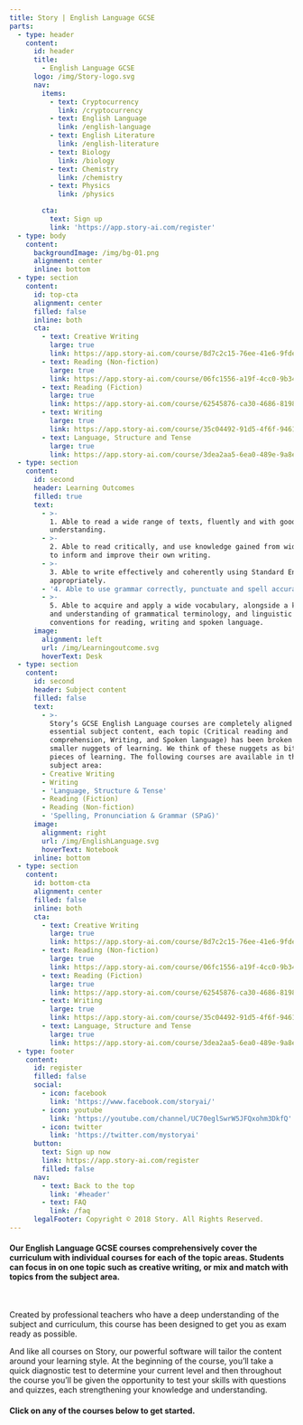 ```yaml
---
title: Story | English Language GCSE
parts:
  - type: header
    content:
      id: header
      title:
        - English Language GCSE
      logo: /img/Story-logo.svg
      nav:
        items:
          - text: Cryptocurrency
            link: /cryptocurrency
          - text: English Language
            link: /english-language
          - text: English Literature
            link: /english-literature
          - text: Biology
            link: /biology
          - text: Chemistry
            link: /chemistry
          - text: Physics
            link: /physics

        cta:
          text: Sign up 
          link: 'https://app.story-ai.com/register'
  - type: body
    content:
      backgroundImage: /img/bg-01.png
      alignment: center
      inline: bottom
  - type: section
    content:
      id: top-cta
      alignment: center
      filled: false
      inline: both
      cta:
        - text: Creative Writing
          large: true
          link: https://app.story-ai.com/course/8d7c2c15-76ee-41e6-9fde-1f63e972a445
        - text: Reading (Non-fiction)
          large: true
          link: https://app.story-ai.com/course/06fc1556-a19f-4cc0-9b34-75f284f1b8ed
        - text: Reading (Fiction)
          large: true
          link: https://app.story-ai.com/course/62545876-ca30-4686-8198-bd7db385058a
        - text: Writing
          large: true
          link: https://app.story-ai.com/course/35c04492-91d5-4f6f-9461-3f72a27330b0
        - text: Language, Structure and Tense
          large: true
          link: https://app.story-ai.com/course/3dea2aa5-6ea0-489e-9a8e-94bb3b83e45c
  - type: section
    content:
      id: second
      header: Learning Outcomes
      filled: true
      text:
        - >-
          1. Able to read a wide range of texts, fluently and with good
          understanding.
        - >-
          2. Able to read critically, and use knowledge gained from wide reading
          to inform and improve their own writing.
        - >-
          3. Able to write effectively and coherently using Standard English
          appropriately.
        - '4. Able to use grammar correctly, punctuate and spell accurately.'
        - >-
          5. Able to acquire and apply a wide vocabulary, alongside a knowledge
          and understanding of grammatical terminology, and linguistic
          conventions for reading, writing and spoken language.
      image:
        alignment: left
        url: /img/Learningoutcome.svg
        hoverText: Desk
  - type: section
    content:
      id: second
      header: Subject content
      filled: false
      text:
        - >-
          Story’s GCSE English Language courses are completely aligned to the
          essential subject content, each topic (Critical reading and
          comprehension, Writing, and Spoken language) has been broken down into
          smaller nuggets of learning. We think of these nuggets as bite-sized
          pieces of learning. The following courses are available in this
          subject area:
        - Creative Writing
        - Writing
        - 'Language, Structure & Tense'
        - Reading (Fiction)
        - Reading (Non-fiction)
        - 'Spelling, Pronunciation & Grammar (SPaG)'
      image:
        alignment: right
        url: /img/EnglishLanguage.svg
        hoverText: Notebook
      inline: bottom
  - type: section
    content:
      id: bottom-cta
      alignment: center
      filled: false
      inline: both
      cta:
        - text: Creative Writing
          large: true
          link: https://app.story-ai.com/course/8d7c2c15-76ee-41e6-9fde-1f63e972a445
        - text: Reading (Non-fiction)
          large: true
          link: https://app.story-ai.com/course/06fc1556-a19f-4cc0-9b34-75f284f1b8ed
        - text: Reading (Fiction)
          large: true
          link: https://app.story-ai.com/course/62545876-ca30-4686-8198-bd7db385058a
        - text: Writing
          large: true
          link: https://app.story-ai.com/course/35c04492-91d5-4f6f-9461-3f72a27330b0
        - text: Language, Structure and Tense
          large: true
          link: https://app.story-ai.com/course/3dea2aa5-6ea0-489e-9a8e-94bb3b83e45c
  - type: footer
    content:
      id: register
      filled: false
      social:
        - icon: facebook
          link: 'https://www.facebook.com/storyai/'
        - icon: youtube
          link: 'https://youtube.com/channel/UC70eglSwrW5JFQxohm3DkfQ'
        - icon: twitter
          link: 'https://twitter.com/mystoryai'
      button:
        text: Sign up now
        link: https://app.story-ai.com/register
        filled: false
      nav:
        - text: Back to the top
          link: '#header'
        - text: FAQ
          link: /faq
      legalFooter: Copyright © 2018 Story. All Rights Reserved.
---
```


#### Our English Language GCSE courses comprehensively cover the curriculum with individual courses for each of the topic areas. Students can focus in on one topic such as creative writing, or mix and match with topics from the subject area.

&nbsp;

Created by professional teachers who have a deep understanding of the subject and curriculum, this course has been designed to get you as exam ready as possible.

And like all courses on Story, our powerful software will tailor the content around your learning style. At the beginning of the course, you’ll take a quick diagnostic test to determine your current level and then throughout the course you’ll be given the opportunity to test your skills with questions and quizzes, each strengthening your knowledge and understanding.

#### Click on any of the courses below to get started.